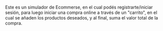 Este es un simulador de Ecommerse, en el cual podés registrarte/iniciar sesión, para luego iniciar una compra online a través de un "carrito", en el cual se añaden los productos deseados, y al final, suma el valor total de la compra.